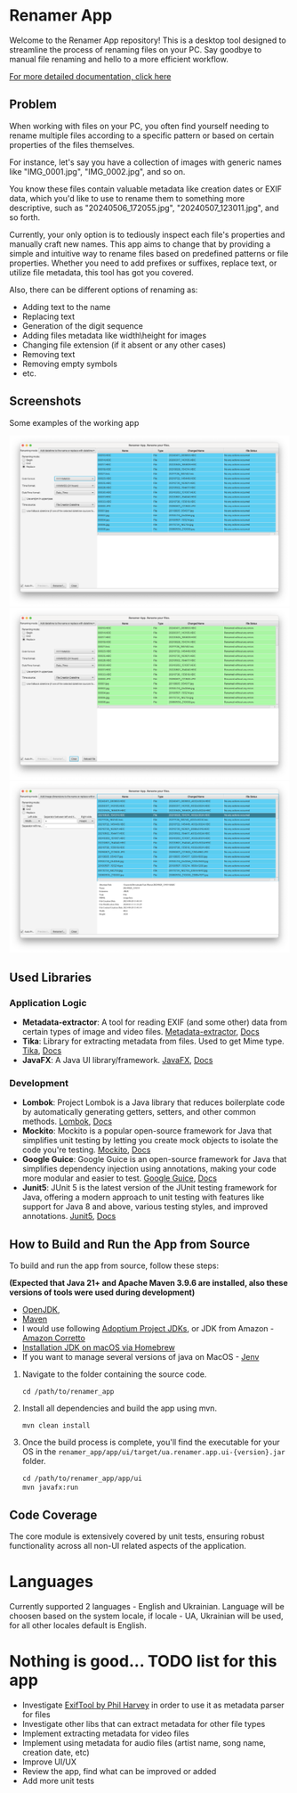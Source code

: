 # Renamer App

Welcome to the Renamer App repository! This is a desktop tool designed to streamline the process of renaming files on
your PC. Say goodbye to manual file renaming and hello to a more efficient workflow.

[For more detailed documentation, click here](docs/documentation.md)

## Problem

When working with files on your PC, you often find yourself needing to rename multiple files according to a specific
pattern or based on certain properties of the files themselves.

For instance, let's say you have a collection of images with generic names like "IMG_0001.jpg", "IMG_0002.jpg", and so
on.

You know these files contain valuable metadata like creation dates or EXIF data, which you'd like to use to rename them
to something more descriptive, such as "20240506_172055.jpg", "20240507_123011.jpg", and so forth.

Currently, your only option is to tediously inspect each file's properties and manually craft new names. This app aims
to change that by providing a simple and intuitive way to rename files based on predefined patterns or file properties.
Whether you need to add prefixes or suffixes, replace text, or utilize file metadata, this tool has got you covered.

Also, there can be different options of renaming as:

- Adding text to the name
- Replacing text
- Generation of the digit sequence
- Adding files metadata like width\height for images
- Changing file extension (if it absent or any other cases)
- Removing text
- Removing empty symbols
- etc.

## Screenshots

Some examples of the working app

![File Renamer App - ex1](docs/app_screen_example_1.png)
![File Renamer App - ex2](docs/app_screen_example_2.png)
![File Renamer App - ex3](docs/app_screen_example_3.png)

## Used Libraries

### Application Logic

- **Metadata-extractor**: A tool for reading EXIF (and some other) data from certain types of image and video files. [Metadata-extractor](https://mvnrepository.com/artifact/com.drewnoakes/metadata-extractor/2.19.0), [Docs](https://github.com/drewnoakes/metadata-extractor)
- **Tika**: Library for extracting metadata from files. Used to get Mime type. [Tika](https://mvnrepository.com/artifact/org.apache.tika/), [Docs](https://tika.apache.org)
- **JavaFX**: A Java UI library/framework. [JavaFX](https://mvnrepository.com/artifact/org.openjfx/javafx), [Docs](https://openjfx.io/index.html)

### Development

- **Lombok**: Project Lombok is a Java library that reduces boilerplate code by automatically generating getters, setters, and other common methods. [Lombok](https://mvnrepository.com/artifact/org.projectlombok/lombok), [Docs](https://projectlombok.org)
- **Mockito**: Mockito is a popular open-source framework for Java that simplifies unit testing by letting you create mock objects to isolate the code you're testing. [Mockito](https://mvnrepository.com/artifact/org.mockito), [Docs](https://site.mockito.org)
- **Google Guice**: Google Guice is an open-source framework for Java that simplifies dependency injection using annotations, making your code more modular and easier to test. [Google Guice](https://mvnrepository.com/artifact/com.google.inject/guice), [Docs](https://github.com/google/guice)
- **Junit5**: JUnit 5 is the latest version of the JUnit testing framework for Java, offering a modern approach to unit testing with features like support for Java 8 and above, various testing styles, and improved annotations. [Junit5](https://mvnrepository.com/artifact/org.junit.jupiter), [Docs](https://junit.org/junit5/)

## How to Build and Run the App from Source

To build and run the app from source, follow these steps:

**(Expected that Java 21+ and Apache Maven 3.9.6 are installed, also these versions of tools were used during development)**

- [OpenJDK](https://openjdk.org/projects/jdk/21/), 
- [Maven](https://maven.apache.org)
- I would use following [Adoptium Project JDKs](https://adoptium.net), or JDK from Amazon - [Amazon Corretto](https://aws.amazon.com/ru/corretto/)
- [Installation JDK on macOS via Homebrew](https://formulae.brew.sh/cask/temurin#default)
- If you want to manage several versions of java on MacOS - [Jenv](https://formulae.brew.sh/formula/jenv#default)

1. Navigate to the folder containing the source code.
   ```shell
   cd /path/to/renamer_app
   ```
2. Install all dependencies and build the app using mvn.
   ```shell
   mvn clean install
   ```
3. Once the build process is complete, you'll find the executable for your OS in the `renamer_app/app/ui/target/ua.renamer.app.ui-{version}.jar` folder.
   ```shell
   cd /path/to/renamer_app/app/ui
   mvn javafx:run
   ```

## Code Coverage

The core module is extensively covered by unit tests, ensuring robust functionality across all non-UI related aspects of
the application.

# Languages

Currently supported 2 languages - English and Ukrainian. Language will be choosen based on the system locale, if locale - UA, Ukrainian will be used, for all other locales default is English.

# Nothing is good... TODO list for this app

- Investigate [ExifTool by Phil Harvey](https://exiftool.org) in order to use it as metadata parser for files
- Investigate other libs that can extract metadata for other file types
- Implement extracting metadata for video files
- Implement using metadata for audio files (artist name, song name, creation date, etc)
- Improve UI/UX
- Review the app, find what can be improved or added
- Add more unit tests
